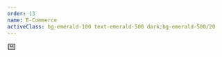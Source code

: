 ```yaml
---
order: 13
name: E-Commerce
activeClass: bg-emerald-100 text-emerald-500 dark:bg-emerald-500/20
---
```


<svg xmlns="http://www.w3.org/2000/svg" width="20" height="20" viewBox="0 0 256 256"><g fill="currentColor"><path d="M224 56v144a8 8 0 0 1-8 8H40a8 8 0 0 1-8-8V56a8 8 0 0 1 8-8h176a8 8 0 0 1 8 8Z" opacity=".2"/><path d="M216 40H40a16 16 0 0 0-16 16v144a16 16 0 0 0 16 16h176a16 16 0 0 0 16-16V56a16 16 0 0 0-16-16Zm0 160H40V56h176v144ZM176 88a48 48 0 0 1-96 0a8 8 0 0 1 16 0a32 32 0 0 0 64 0a8 8 0 0 1 16 0Z"/></g></svg>